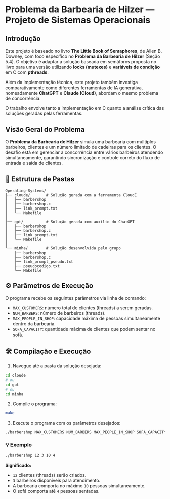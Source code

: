# Problema da Barbearia de Hilzer — Projeto de Sistemas Operacionais

## Introdução

Este projeto é baseado no livro **The Little Book of Semaphores**, de Allen B. Downey, com foco específico no **Problema da Barbearia de Hilzer** (Seção 5.4). O objetivo é adaptar a solução baseada em semáforos proposta no livro para uma versão utilizando **locks (mutexes)** e **variáveis de condição** em C com **pthreads**.

Além da implementação técnica, este projeto também investiga comparativamente como diferentes ferramentas de IA generativa, nomeadamente **ChatGPT** e **Claude (Cloud)**, abordam o mesmo problema de concorrência.

O trabalho envolve tanto a implementação em C quanto a análise crítica das soluções geradas pelas ferramentas.

## Visão Geral do Problema

O **Problema da Barbearia de Hilzer** simula uma barbearia com múltiplos barbeiros, clientes e um número limitado de cadeiras para os clientes. O desafio está em gerenciar a concorrência entre vários barbeiros atendendo simultaneamente, garantindo sincronização e controle correto do fluxo de entrada e saída de clientes.

## 📁 Estrutura de Pastas

```
Operating-Systems/
├── cloude/       # Solução gerada com a ferramenta CloudE
│   ├── barbershop
│   ├── barbershop.c
│   ├── link_prompt.txt
│   └── Makefile
│
├── gpt/          # Solução gerada com auxílio do ChatGPT
│   ├── barbershop
│   ├── barbershop.c
│   ├── link_prompt.txt
│   └── Makefile
│
└── minha/        # Solução desenvolvida pelo grupo
    ├── barbershop
    ├── barbershop.c
    ├── link_prompt_pseudo.txt
    ├── pseudocodigo.txt
    └── Makefile
```

## ⚙️ Parâmetros de Execução

O programa recebe os seguintes parâmetros via linha de comando:

- `MAX_CUSTOMERS`: número total de clientes (threads) a serem geradas.
- `NUM_BARBERS`: número de barbeiros (threads).
- `MAX_PEOPLE_IN_SHOP`: capacidade máxima de pessoas simultaneamente dentro da barbearia.
- `SOFA_CAPACITY`: quantidade máxima de clientes que podem sentar no sofá.

## 🛠️ Compilação e Execução

1. Navegue até a pasta da solução desejada:

```bash
cd cloude
# ou
cd gpt
# ou
cd minha
```

2. Compile o programa:

```bash
make
```

3. Execute o programa com os parâmetros desejados:

```bash
./barbershop MAX_CUSTOMERS NUM_BARBERS MAX_PEOPLE_IN_SHOP SOFA_CAPACITY
```

### 💡 Exemplo

```bash
./barbershop 12 3 10 4
```

**Significado:**

- `12` clientes (threads) serão criados.
- `3` barbeiros disponíveis para atendimento.
- A barbearia comporta no máximo `10` pessoas simultaneamente.
- O sofá comporta até `4` pessoas sentadas.
